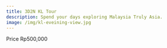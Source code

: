 ```yaml
---
title: 3D2N KL Tour
description: Spend your days exploring Malaysia Truly Asia.
image: /img/kl-eveining-view.jpg
---
```

Price
Rp500,000
